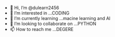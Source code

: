 - 👋 Hi, I’m @dulearn2456
- 👀 I’m interested in ...CODING 
- 🌱 I’m currently learning ...macine learning and AI
- 💞️ I’m looking to collaborate on ...PYTHON
- 📫 How to reach me ...DEGERE

<!---
dulearn2456/dulearn2456 is a ✨ special ✨ repository because its `README.md` (this file) appears on your GitHub profile.
You can click the Preview link to take a look at your changes.
--->
